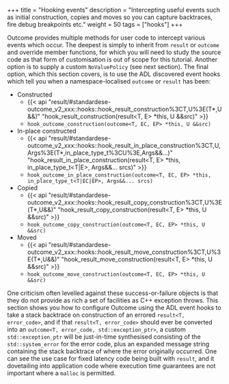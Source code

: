 +++
title = "Hooking events"
description = "Intercepting useful events such as initial construction, copies and moves so you can capture backtraces, fire debug breakpoints etc."
weight = 50
tags = ["hooks"]
+++

Outcome provides multiple methods for user code to intercept various events which occur.
The deepest is simply to inherit from `result` or `outcome` and override member functions,
for which you will need to study the source code as that form of customisation is out of scope for this tutorial.
Another option is to supply a custom `NoValuePolicy` (see next section).
The final option, which this section covers, is to use the ADL discovered event hooks
which tell you when a namespace-localised `outcome` or `result` has been:

- Constructed
  - {{< api "result/#standardese-outcome_v2_xxx::hooks::hook_result_construction%3CT,U%3E(T*,U&&)" "hook_result_construction(result<T, E> *this, U &&src)" >}}
  - `hook_outcome_construction(outcome<T, EC, EP> *this, U &&src)`
- In-place constructed
  - {{< api "result/#standardese-outcome_v2_xxx::hooks::hook_result_in_place_construction%3CT,U,Args%3E(T*,in_place_type_t%3CU%3E,Args&&...)" "hook_result_in_place_construction(result<T, E> *this, in_place_type_t<T|E>, Args&&... srcs)" >}}
  - `hook_outcome_in_place_construction(outcome<T, EC, EP> *this, in_place_type_t<T|EC|EP>, Args&&... srcs)`
- Copied
  - {{< api "result/#standardese-outcome_v2_xxx::hooks::hook_result_copy_construction%3CT,U%3E(T*,U&&)" "hook_result_copy_construction(result<T, E> *this, U &&src)" >}}
  - `hook_outcome_copy_construction(outcome<T, EC, EP> *this, U &&src)`
- Moved
  - {{< api "result/#standardese-outcome_v2_xxx::hooks::hook_result_move_construction%3CT,U%3E(T*,U&&)" "hook_result_move_construction(result<T, E> *this, U &&src)" >}}
  - `hook_outcome_move_construction(outcome<T, EC, EP> *this, U &&src)`

One criticism often levelled against these success-or-failure objects is that they do
not provide as rich a set of facilities as C++ exception throws. This section shows
you how to configure Outcome using the ADL event hooks to take a stack backtrace on
construction of an errored `result<T, error_code>`,
and if that `result<T, error_code>` should ever be converted into an `outcome<T, error_code, std::exception_ptr>`,
a custom `std::exception_ptr` will be just-in-time synthesised consisting of the `std::system_error`
for the error code, plus an expanded message string containing the stack backtrace of where
the error originally occurred. One can see the use case for fixed latency code being built
with `result`, and it dovetailing into application code where execution time guarantees are
not important where a `malloc` is permitted.

